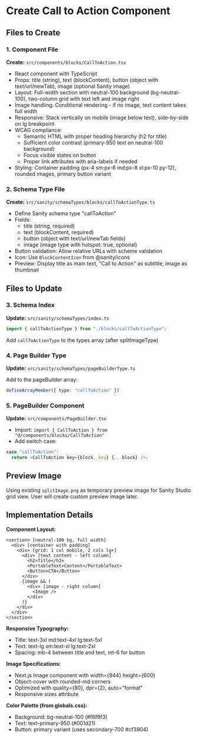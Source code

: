<!-- 15dd9968-2ad1-4290-8de7-5ff62c42cfb5 f1ba29c4-389b-4149-8883-81badc5e1eba -->
# Create Call to Action Component

## Files to Create

### 1. Component File

**Create:** `src/components/blocks/CallToAction.tsx`

- React component with TypeScript
- Props: title (string), text (blockContent), button (object with text/url/newTab), image (optional Sanity image)
- Layout: Full-width section with neutral-100 background (bg-neutral-100), two-column grid with text left and image right
- Image handling: Conditional rendering - if no image, text content takes full width
- Responsive: Stack vertically on mobile (image below text), side-by-side on lg breakpoint
- WCAG compliance: 
  - Semantic HTML with proper heading hierarchy (h2 for title)
  - Sufficient color contrast (primary-950 text on neutral-100 background)
  - Focus visible states on button
  - Proper link attributes with aria-labels if needed
- Styling: Container padding (px-4 sm:px-6 md:px-8 xl:px-10 py-12), rounded images, primary button variant

### 2. Schema Type File

**Create:** `src/sanity/schemaTypes/blocks/callToActionType.ts`

- Define Sanity schema type "callToAction"
- Fields:
  - title (string, required)
  - text (blockContent, required)
  - button (object with text/url/newTab fields)
  - image (image type with hotspot: true, optional)
- Button validation: Allow relative URLs with scheme validation
- Icon: Use `BlockContentIcon` from @sanity/icons
- Preview: Display title as main text, "Call to Action" as subtitle, image as thumbnail

## Files to Update

### 3. Schema Index

**Update:** `src/sanity/schemaTypes/index.ts`

```typescript
import { callToActionType } from "./blocks/callToActionType";
```

Add `callToActionType` to the types array (after splitImageType)

### 4. Page Builder Type

**Update:** `src/sanity/schemaTypes/pageBuilderType.ts`

Add to the pageBuilder array:

```typescript
defineArrayMember({ type: "callToAction" })
```

### 5. PageBuilder Component

**Update:** `src/components/PageBuilder.tsx`

- Import: `import { CallToAction } from "@/components/blocks/CallToAction"`
- Add switch case:
```typescript
case "callToAction":
  return <CallToAction key={block._key} {...block} />;
```


## Preview Image

Using existing `splitImage.png` as temporary preview image for Sanity Studio grid view. User will create custom preview image later.

## Implementation Details

**Component Layout:**

```
<section> [neutral-100 bg, full width]
  <div> [container with padding]
    <div> [grid: 1 col mobile, 2 cols lg+]
      <div> [text content - left column]
        <h2>Title</h2>
        <PortableText>Content</PortableText>
        <Button>CTA</Button>
      </div>
      {image && (
        <div> [image - right column]
          <Image />
        </div>
      )}
    </div>
  </div>
</section>
```

**Responsive Typography:**

- Title: text-3xl md:text-4xl lg:text-5xl
- Text: text-lg sm:text-xl lg:text-2xl
- Spacing: mb-4 between title and text, mt-6 for button

**Image Specifications:**

- Next.js Image component with width={944} height={600}
- Object-cover with rounded-md corners
- Optimized with quality={80}, dpr={2}, auto="format"
- Responsive sizes attribute

**Color Palette (from globals.css):**

- Background: bg-neutral-100 (#f8f6f3)
- Text: text-primary-950 (#001d21)
- Button: primary variant (uses secondary-700 #cf3904)
